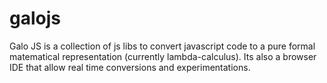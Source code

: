 galojs
======

Galo JS is a collection of js libs to convert javascript code to a pure formal matematical representation (currently lambda-calculus). Its also a browser IDE that allow real time conversions and experimentations. 
